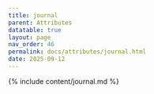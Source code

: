 ```yaml
---
title: journal
parent: Attributes
datatable: true
layout: page
nav_order: 46
permalink: docs/attributes/journal.html
date: 2025-09-12
---
```

{% include content/journal.md %}
